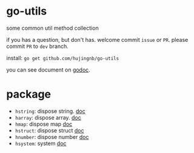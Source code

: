 # go-utils

some common util method collection

if you has a question, but don't has. welcome commit `issue` or `PR`. please commit `PR` to `dev` branch.

install: `go get github.com/hujingnb/go-utils`

you can see document on [godoc](https://pkg.go.dev/github.com/hujingnb/go-utils).

# package 

* `hstring`: dispose string. [doc](hstring/README.en.md)
* `harray`: dispose array. [doc](harray/README.en.md)
* `hmap`: dispose map [doc](hmap/README.en.md)
* `hstruct`: dispose struct [doc](hstruct/README.en.md)
* `hnumber`: dispose number [doc](hnumber/README.en.md)
* `hsystem`: system [doc](hsystem/README.md)